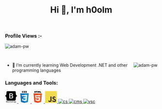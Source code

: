 <h1 align="center">Hi 👋, I'm h0olm</h1>

<br>

<p align="right"> <h3>Profile Views :-</h3> <img src="https://komarev.com/ghpvc/?username=h0olm-pw&label=Profile%20views&color=0e75b6&style=flat"
    alt="adam-pw" /> 
  </p>

<br>

<p><img align="right" src="https://github.com/Adam-pw/Adam-pw/blob/main/animation_500_kxa883sd.gif" alt="adam-pw" height="300"/></p>


- 🌱 I’m currently learning Web Development .NET and other programming languages



<h3 align="left">Languages and Tools:</h3>
<p align="left"> 
<a href="https://getbootstrap.com" target="_blank" rel="noreferrer">
    <img src="https://raw.githubusercontent.com/devicons/devicon/master/icons/bootstrap/bootstrap-plain-wordmark.svg"
      alt="bootstrap" width="40" height="40" /> </a> 
     
<a href="https://www.w3schools.com/css/" target="_blank" rel="noreferrer">
    <img src="https://raw.githubusercontent.com/devicons/devicon/master/icons/css3/css3-original-wordmark.svg" alt="css3"
      width="40" height="40" /> </a>
      
<a href="https://www.w3.org/html/" target="_blank" rel="noreferrer"> 
          <img src="https://raw.githubusercontent.com/devicons/devicon/master/icons/html5/html5-original-wordmark.svg"
      alt="html5" width="40" height="40" /> </a>
     
<a href="https://developer.mozilla.org/en-US/docs/Web/JavaScript" target="_blank" rel="noreferrer"> 
    <img src="https://raw.githubusercontent.com/devicons/devicon/master/icons/javascript/javascript-original.svg"
      alt="javascript" width="40" height="40" /> </a> 
      
<a href="https://www.w3schools.com/cs/index.php" target="_blank" rel="noreferrer">
    <img src="https://cdn.iconscout.com/icon/free/png-256/csharp-1-1175241.png"
      alt="cs" width="40" height="40" /> </a>
      
      
<a href="https://en.wikipedia.org/wiki/Content_management_system" target="_blank" rel="noreferrer"> 
    <img src="https://softprodigy.com/wp-content/uploads/2019/06/cms.png" alt="cms"
      width="40" height="40" /> </a> 
    
<a href="https://code.visualstudio.com/" target="_blank" rel="noreferrer"> 
    <img src="https://upload.wikimedia.org/wikipedia/commons/thumb/9/9a/Visual_Studio_Code_1.35_icon.svg/2048px-Visual_Studio_Code_1.35_icon.svg.png" alt="vsc"
      width="40" height="40" /> </a> 
